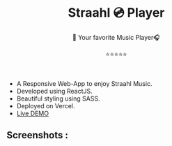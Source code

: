 <h1 align="center">Straahl 💿 Player</h1>


<p align="center">🎵 Your favorite Music Player🎧</p>
<p align="center">⭐⭐⭐⭐⭐</a></p>

<br>

- A Responsive Web-App to enjoy Straahl Music.
- Developed using ReactJS.
- Beautiful styling using SASS.
- Deployed on Vercel.
- [Live DEMO]()

## Screenshots :

<br>
<p align="center">
  <img  src="">
  <img  src="">
</p>
